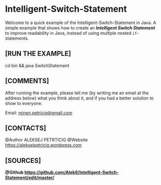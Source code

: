 # Intelligent-Switch-Statement
Welcome to a quick example of the Intelligent-Switch-Statement in Java.
A simple example that shows how to create an <strong><i>Intelligent Switch Statement</i></strong> to improve readability in Java, instead of using multiple nested <code>if</code>-statements.


<h2><strong>[RUN THE EXAMPLE]</strong></h2>

cd bin && java SwitchStatement


<h2><strong>[COMMENTS]</strong></h2>

After running the example, please tell me (by writing me an email at the address below) what you think
about it, and if you had a better solution to show to everyone.

Email:  minen.petricig@gmail.com


<h2><strong>[CONTACTS]</strong></h2>
 
@Author		    ALEKSEJ PETRTICIG
@Website  		https://aleksejpetricig.wordpress.com
  

<h2><strong>[SOURCES]<strong></h2>

@Github       https://github.com/Alek6/Intelligent-Switch-Statement/edit/master/
